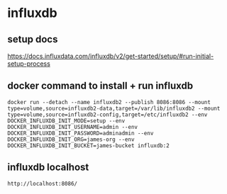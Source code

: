 # influxdb

## setup docs
https://docs.influxdata.com/influxdb/v2/get-started/setup/#run-initial-setup-process

## docker command to install + run influxdb
```docker run --detach --name influxdb2 --publish 8086:8086 --mount type=volume,source=influxdb2-data,target=/var/lib/influxdb2 --mount type=volume,source=influxdb2-config,target=/etc/influxdb2 --env DOCKER_INFLUXDB_INIT_MODE=setup --env DOCKER_INFLUXDB_INIT_USERNAME=admin --env DOCKER_INFLUXDB_INIT_PASSWORD=adminadmin --env DOCKER_INFLUXDB_INIT_ORG=james-org --env DOCKER_INFLUXDB_INIT_BUCKET=james-bucket influxdb:2```


## influxdb localhost

```http://localhost:8086/```

